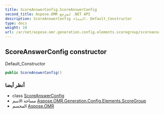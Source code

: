 ```yaml
---
title: ScoreAnswerConfig.ScoreAnswerConfig
second_title: Aspose.OMR لمرجع .NET API
description: ScoreAnswerConfig البناء. Default_Constructor
type: docs
weight: 10
url: /ar/net/aspose.omr.generation.config.elements.scoregroup/scoreanswerconfig/scoreanswerconfig/
---
```

## ScoreAnswerConfig constructor

Default_Constructor

```csharp
public ScoreAnswerConfig()
```

### أنظر أيضا

* class [ScoreAnswerConfig](../)
* مساحة الاسم [Aspose.OMR.Generation.Config.Elements.ScoreGroup](../../scoreanswerconfig/)
* المجسم [Aspose.OMR](../../../)


